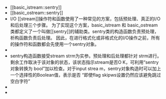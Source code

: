 - [[basic_istream::sentry]]
- [[basic_ostream::sentry]]
- I/O [[stream]]操作符和函数使用了一种常见的方案，包括预处理、真正的I/O和后处理三个步骤。
  为了实现这个方案，basic_istream 和 basic_ostream 类都定义了一个叫做[[sentry]]的辅助类。sentry类的构造函数负责预处理，析构函数负责后处理。
  因此，在进行格式化或非格式化的I/O操作之前，所有的操作符和函数都会先使用一个sentry对象。
-
- sentry构造函数接受stream strm为实参。预处理和后处理都针对
  strm进行。剩余工作取决于该对象的状态，该状态指示stream是否O
  K，可利用“sentry对象转换为 bool”加以检查。对于input strea
  m，sentry对象构造时可以加上一个选择性的Boolean值，表示是否
  “即使flag skipws设置仍然应该避免跳过空白字符”
-
-